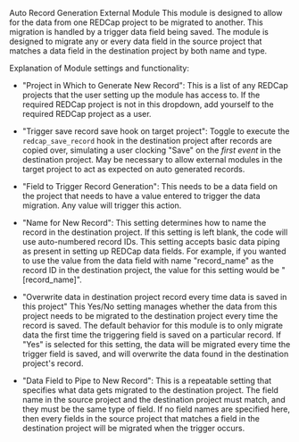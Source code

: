 Auto Record Generation External Module
This module is designed to allow for the data from one REDCap project to be migrated to another. This migration is handled by a trigger data field being saved. The module is designed to migrate any or every data field in the source project that matches a data field in the destination project by both name and type.

Explanation of Module settings and functionality:
- "Project in Which to Generate New Record":
    This is a list of any REDCap projects that the user setting up the module has access to. If the required REDCap project is not in this dropdown, add yourself to the required REDCap project as a user.

- "Trigger save record save hook on target project":
    Toggle to execute the `redcap_save_record` hook in the destination project after records are copied over, simulating a user clocking "Save" on the _first event_ in the destination project. May be necessary to allow external modules in the target project to act as expected on auto generated records.
    
- "Field to Trigger Record Generation":
    This needs to be a data field on the project that needs to have a value entered to trigger the data migration. Any value will trigger this action.

- "Name for New Record":
    This setting determines how to name the record in the destination project. If this setting is left blank, the code will use auto-numbered record IDs. This setting accepts basic data piping as present in setting up REDCap data fields. For example, if you wanted to use the value from the data field with name "record_name" as the record ID in the destination project, the value for this setting would be "[record_name]".
    
- "Overwrite data in destination project record every time data is saved in this project"
    This Yes/No setting manages whether the data from this project needs to be migrated to the destination project every time the record is saved. The default behavior for this module is to only migrate data the first time the triggering field is saved on a particular record. If "Yes" is selected for this setting, the data will be migrated every time the trigger field is saved, and will overwrite the data found in the destination project's record.
    
- "Data Field to Pipe to New Record":
    This is a repeatable setting that specifies what data gets migrated to the destination project. The field name in the source project and the destination project must match, and they must be the same type of field. If no field names are specified here, then every fields in the source project that matches a field in the destination project will be migrated when the trigger occurs.
